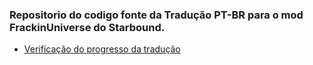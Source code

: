 ### Repositorio do codigo fonte da Tradução PT-BR para o mod FrackinUniverse do Starbound.

* [Verificação do progresso da tradução](https://juniordark.github.io/FU/)
